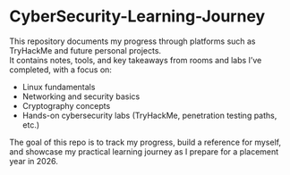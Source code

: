 # CyberSecurity-Learning-Journey
This repository documents my progress through platforms such as TryHackMe and future personal projects.  
It contains notes, tools, and key takeaways from rooms and labs I’ve completed, with a focus on:

- Linux fundamentals  
- Networking and security basics  
- Cryptography concepts  
- Hands-on cybersecurity labs (TryHackMe, penetration testing paths, etc.)

The goal of this repo is to track my progress, build a reference for myself, and showcase my practical learning journey as I prepare for a placement year in 2026.
